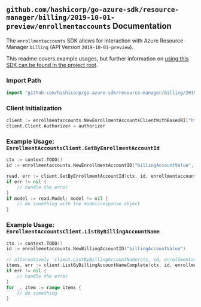 
## `github.com/hashicorp/go-azure-sdk/resource-manager/billing/2019-10-01-preview/enrollmentaccounts` Documentation

The `enrollmentaccounts` SDK allows for interaction with Azure Resource Manager `billing` (API Version `2019-10-01-preview`).

This readme covers example usages, but further information on [using this SDK can be found in the project root](https://github.com/hashicorp/go-azure-sdk/tree/main/docs).

### Import Path

```go
import "github.com/hashicorp/go-azure-sdk/resource-manager/billing/2019-10-01-preview/enrollmentaccounts"
```


### Client Initialization

```go
client := enrollmentaccounts.NewEnrollmentAccountsClientWithBaseURI("https://management.azure.com")
client.Client.Authorizer = authorizer
```


### Example Usage: `EnrollmentAccountsClient.GetByEnrollmentAccountId`

```go
ctx := context.TODO()
id := enrollmentaccounts.NewEnrollmentAccountID("billingAccountValue", "enrollmentAccountValue")

read, err := client.GetByEnrollmentAccountId(ctx, id, enrollmentaccounts.DefaultGetByEnrollmentAccountIdOperationOptions())
if err != nil {
	// handle the error
}
if model := read.Model; model != nil {
	// do something with the model/response object
}
```


### Example Usage: `EnrollmentAccountsClient.ListByBillingAccountName`

```go
ctx := context.TODO()
id := enrollmentaccounts.NewBillingAccountID("billingAccountValue")

// alternatively `client.ListByBillingAccountName(ctx, id, enrollmentaccounts.DefaultListByBillingAccountNameOperationOptions())` can be used to do batched pagination
items, err := client.ListByBillingAccountNameComplete(ctx, id, enrollmentaccounts.DefaultListByBillingAccountNameOperationOptions())
if err != nil {
	// handle the error
}
for _, item := range items {
	// do something
}
```
